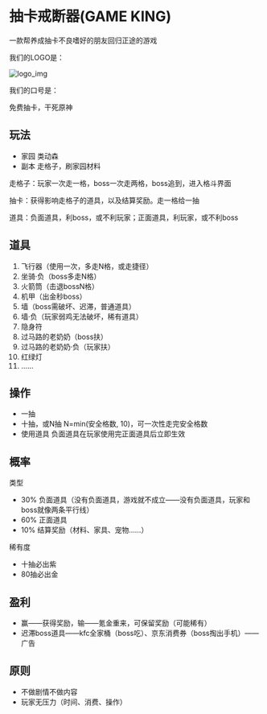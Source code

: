 # 抽卡戒断器(GAME KING)

一款帮养成抽卡不良嗜好的朋友回归正途的游戏

我们的LOGO是：

![logo_img](https://github.com/jzm17173/gameking/assets/1332587/c4ceb8ba-0ef2-42e1-92a1-39d98d42642e)

我们的口号是：

免费抽卡，干死原神

## 玩法

- 家园 类动森
- 副本 走格子，刷家园材料

走格子：玩家一次走一格，boss一次走两格，boss追到，进入格斗界面

抽卡：获得影响走格子的道具，以及结算奖励。走一格给一抽

道具：负面道具，利boss，或不利玩家；正面道具，利玩家，或不利boss


## 道具

1. 飞行器（使用一次，多走N格，或走捷径）
2. 坐骑·负（boss多走N格）
3. 火箭筒（击退bossN格）
4. 机甲（出金秒boss）
5. 墙（boss需破坏、迟滞，普通道具）
6. 墙·负（玩家弱鸡无法破坏，稀有道具）
7. 隐身符
8. 过马路的老奶奶（boss扶）
9. 过马路的老奶奶·负（玩家扶）
10. 红绿灯
11. ……

## 操作

- 一抽
- 十抽，或N抽 N=min(安全格数, 10)，可一次性走完安全格数
- 使用道具 负面道具在玩家使用完正面道具后立即生效

## 概率

类型

- 30% 负面道具（没有负面道具，游戏就不成立——没有负面道具，玩家和boss就像两条平行线）
- 60% 正面道具
- 10% 结算奖励（材料、家具、宠物……）

稀有度

- 十抽必出紫
- 80抽必出金

## 盈利

- 赢——获得奖励，输——氪金重来，可保留奖励（可能稀有）
- 迟滞boss道具——kfc全家桶（boss吃）、京东消费券（boss掏出手机）——广告

## 原则

- 不做剧情不做内容
- 玩家无压力（时间、消费、操作）
